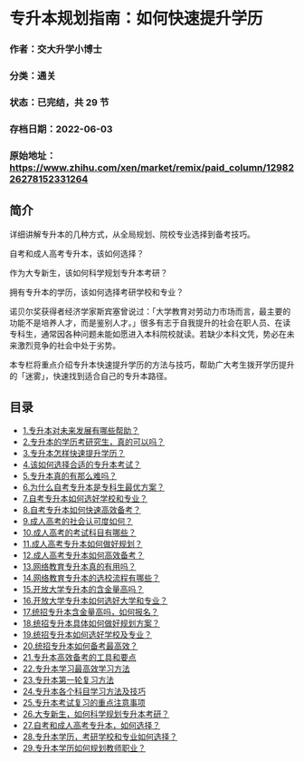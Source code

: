 # 专升本规划指南：如何快速提升学历

### 作者：交大升学小博士

### 分类：通关

### 状态：已完结，共 29 节

### 存档日期：2022-06-03

### 原始地址：https://www.zhihu.com/xen/market/remix/paid_column/1298226278152331264


## 简介
详细讲解专升本的几种方式，从全局规划、院校专业选择到备考技巧。


自考和成人高考专升本，该如何选择？


作为大专新生，该如何科学规划专升本考研？


拥有专升本的学历，该如何选择考研学校和专业？


诺贝尔奖获得者经济学家斯宾塞曾说过：「大学教育对劳动力市场而言，最主要的功能不是培养人才，而是鉴别人才。」很多有志于自我提升的社会在职人员、在读专科生，通常因各种问题未能如愿进入本科院校就读。若缺少本科文凭，势必在未来激烈竞争的社会中处于劣势。


本专栏将重点介绍专升本快速提升学历的方法与技巧，帮助广大考生拨开学历提升的「迷雾」，快速找到适合自己的专升本路径。




## 目录
- [1.专升本对未来发展有哪些帮助？](1.专升本对未来发展有哪些帮助？.md)<!-- 2020-10-10 09:00 -->
- [2.专升本的学历考研究生，真的可以吗？](2.专升本的学历考研究生，真的可以吗？.md)<!-- 2020-10-10 09:19 -->
- [3.专升本怎样快速提升学历？](3.专升本怎样快速提升学历？.md)<!-- 2020-10-10 10:23 -->
- [4.该如何选择合适的专升本考试？](4.该如何选择合适的专升本考试？.md)<!-- 2020-10-10 10:34 -->
- [5.专升本真的有那么难吗？](5.专升本真的有那么难吗？.md)<!-- 2020-10-10 10:54 -->
- [6.为什么自考专升本是专科生最优方案？](6.为什么自考专升本是专科生最优方案？.md)<!-- 2020-10-10 11:09 -->
- [7.自考专升本如何选好学校和专业？](7.自考专升本如何选好学校和专业？.md)<!-- 2020-10-10 11:12 -->
- [8.自考专升本如何快速高效备考？](8.自考专升本如何快速高效备考？.md)<!-- 2020-10-10 11:16 -->
- [9.成人高考的社会认可度如何？](9.成人高考的社会认可度如何？.md)<!-- 2020-10-10 11:58 -->
- [10.成人高考的考试科目有哪些？](10.成人高考的考试科目有哪些？.md)<!-- 2020-10-10 12:00 -->
- [11.成人高考专升本如何做好规划？](11.成人高考专升本如何做好规划？.md)<!-- 2020-10-10 12:02 -->
- [12.成人高考专升本如何高效备考？](12.成人高考专升本如何高效备考？.md)<!-- 2020-10-10 12:04 -->
- [13.网络教育专升本真的有用吗？](13.网络教育专升本真的有用吗？.md)<!-- 2020-10-10 12:06 -->
- [14.网络教育专升本的选校流程有哪些？](14.网络教育专升本的选校流程有哪些？.md)<!-- 2020-10-10 12:13 -->
- [15.开放大学专升本的含金量高吗？](15.开放大学专升本的含金量高吗？.md)<!-- 2020-10-10 12:15 -->
- [16.开放大学专升本如何选好大学和专业？](16.开放大学专升本如何选好大学和专业？.md)<!-- 2020-10-11 02:35 -->
- [17.统招专升本含金量高吗，如何报名？](17.统招专升本含金量高吗，如何报名？.md)<!-- 2020-10-11 02:38 -->
- [18.统招专升本具体如何做好规划方案？](18.统招专升本具体如何做好规划方案？.md)<!-- 2020-10-11 02:39 -->
- [19.统招专升本如何选好学校及专业？](19.统招专升本如何选好学校及专业？.md)<!-- 2020-10-11 02:41 -->
- [20.统招专升本如何备考最高效？](20.统招专升本如何备考最高效？.md)<!-- 2020-10-11 02:45 -->
- [21.专升本高效备考的工具和要点](21.专升本高效备考的工具和要点.md)<!-- 2020-10-11 02:47 -->
- [22.专升本学习最高效学习方法](22.专升本学习最高效学习方法.md)<!-- 2020-10-11 02:51 -->
- [23.专升本第一轮复习方法](23.专升本第一轮复习方法.md)<!-- 2020-10-11 03:36 -->
- [24.专升本各个科目学习方法及技巧](24.专升本各个科目学习方法及技巧.md)<!-- 2020-10-11 03:38 -->
- [25.专升本考试复习的重点注意事项](25.专升本考试复习的重点注意事项.md)<!-- 2020-10-11 03:39 -->
- [26.大专新生，如何科学规划专升本考研？](26.大专新生，如何科学规划专升本考研？.md)<!-- 2020-10-11 03:43 -->
- [27.自考和成人高考专升本，如何选择？](27.自考和成人高考专升本，如何选择？.md)<!-- 2020-10-11 03:45 -->
- [28.专升本学历，考研学校和专业如何选择？](28.专升本学历，考研学校和专业如何选择？.md)<!-- 2020-10-11 03:46 -->
- [29.专升本学历如何规划教师职业？](29.专升本学历如何规划教师职业？.md)<!-- 2020-10-11 03:48 -->